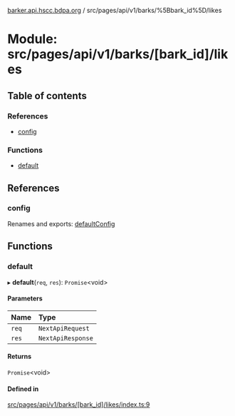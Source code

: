 [barker.api.hscc.bdpa.org][1] / src/pages/api/v1/barks/%5Bbark_id%5D/likes

# Module: src/pages/api/v1/barks/\[bark_id]/likes

## Table of contents

### References

- [config][2]

### Functions

- [default][3]

## References

### config

Renames and exports: [defaultConfig][4]

## Functions

### default

▸ **default**(`req`, `res`): `Promise`\<void>

#### Parameters

| Name  | Type              |
| :---- | :---------------- |
| `req` | `NextApiRequest`  |
| `res` | `NextApiResponse` |

#### Returns

`Promise`\<void>

#### Defined in

[src/pages/api/v1/barks/\[bark_id\]/likes/index.ts:9][5]

[1]: ../README.md
[2]: src_pages_api_v1_barks__bark_id__likes.md#config
[3]: src_pages_api_v1_barks__bark_id__likes.md#default
[4]: src_backend_middleware.md#defaultconfig

[5]:
https://github.com/nhscc/barker.api.hscc.bdpa.org/blob/b8087e9/src/pages/api/v1/barks/[bark_id]/likes/index.ts#L9

